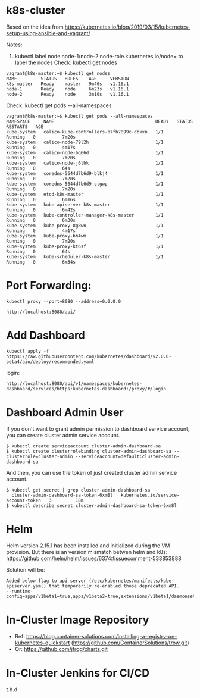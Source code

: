 # k8s-cluster
Based on the idea from https://kubernetes.io/blog/2019/03/15/kubernetes-setup-using-ansible-and-vagrant/

Notes:
 1. kubectl label node node-1/node-2 node-role.kubernetes.io/node=  to label the nodes
 Check:
   kubectl get nodes

>>>>
	vagrant@k8s-master:~$ kubectl get nodes
	NAME         STATUS   ROLES    AGE     VERSION
	k8s-master   Ready    master   9m46s   v1.16.1
	node-1       Ready    node     6m23s   v1.16.1
	node-2       Ready    node     3m10s   v1.16.1   
 

 
Check:
  kubectl get pods --all-namespaces 
>>>>
	vagrant@k8s-master:~$ kubectl get pods --all-namespaces
	NAMESPACE     NAME                                      READY   STATUS    RESTARTS   AGE
	kube-system   calico-kube-controllers-b7fb7899c-dbkxn   1/1     Running   0          7m20s
	kube-system   calico-node-79l2h                         1/1     Running   0          4m17s
	kube-system   calico-node-bq66d                         1/1     Running   0          7m20s
	kube-system   calico-node-j6lhk                         1/1     Running   0          64s
	kube-system   coredns-5644d7b6d9-blkj4                  1/1     Running   0          7m20s
	kube-system   coredns-5644d7b6d9-ctgwp                  1/1     Running   0          7m20s
	kube-system   etcd-k8s-master                           1/1     Running   0          6m16s
	kube-system   kube-apiserver-k8s-master                 1/1     Running   0          6m42s
	kube-system   kube-controller-manager-k8s-master        1/1     Running   0          6m30s
	kube-system   kube-proxy-8g8wn                          1/1     Running   0          4m17s
	kube-system   kube-proxy-bh4wm                          1/1     Running   0          7m20s
	kube-system   kube-proxy-kt6sf                          1/1     Running   0          64s
	kube-system   kube-scheduler-k8s-master                 1/1     Running   0          6m34s

Port Forwarding:
===============
	kubectl proxy --port=8080 --address=0.0.0.0

	http://localhost:8080/api/  

Add Dashboard
===============
	kubectl apply -f https://raw.githubusercontent.com/kubernetes/dashboard/v2.0.0-beta4/aio/deploy/recommended.yaml

login:

	http://localhost:8080/api/v1/namespaces/kubernetes-dashboard/services/https:kubernetes-dashboard:/proxy/#/login

Dashboard Admin User
==
If you don't want to grant admin permission to dashboard service account, you can create cluster admin service account.

	$ kubectl create serviceaccount cluster-admin-dashboard-sa
	$ kubectl create clusterrolebinding cluster-admin-dashboard-sa --clusterrole=cluster-admin --serviceaccount=default:cluster-admin-dashboard-sa
  
And then, you can use the token of just created cluster admin service account.
	
	$ kubectl get secret | grep cluster-admin-dashboard-sa
	  cluster-admin-dashboard-sa-token-6xm8l   kubernetes.io/service-account-token   3         18m
	$ kubectl describe secret cluster-admin-dashboard-sa-token-6xm8l  
	
Helm
==
Helm version 2.15.1 has been installed and initialized during the VM provision. But there is an version mismatch betwen helm and k8s:
https://github.com/helm/helm/issues/6374#issuecomment-533853888

Solution will be:

	Added below flag to api server (/etc/kubernetes/manifests/kube-apiserver.yaml) that temporarily re-enabled those deprecated API.
	--runtime-config=apps/v1beta1=true,apps/v1beta2=true,extensions/v1beta1/daemonsets=true,extensions/v1beta1/deployments=true,extensions/v1beta1/replicasets=true,extensions/v1beta1/networkpolicies=true,extensions/v1beta1/podsecuritypolicies=true



In-Cluster Image Repository
==
* Ref: https://blog.container-solutions.com/installing-a-registry-on-kubernetes-quickstart (https://github.com/ContainerSolutions/trow.git)
* Or: https://github.com/jfrog/charts.git
	
	
In-Cluster Jenkins for CI/CD
==
t.b.d